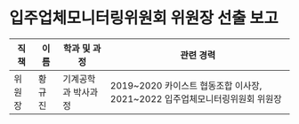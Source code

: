 입주업체모니터링위원회 위원장 선출 보고
===

| 직책 | 이름 | 학과 및 과정 | 관련 경력 | 
|---|---|---|---|
| 위원장 | 황규진 |기계공학과 박사과정 | 2019~2020 카이스트 협동조합 이사장, 2021~2022 입주업체모니터링위원회 위원장| 
